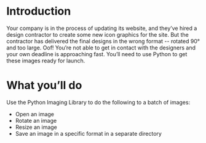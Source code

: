 # Introduction
Your company is in the process of updating its website, and they’ve hired a design contractor to create some new icon graphics for the site. But the contractor has delivered the final designs in the wrong format -- rotated 90° and too large. Oof! You’re not able to get in contact with the designers and your own deadline is approaching fast. You’ll need to use Python to get these images ready for launch.

# What you’ll do
Use the Python Imaging Library to do the following to a batch of images:
- Open an image
- Rotate an image
- Resize an image
- Save an image in a specific format in a separate directory 
